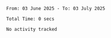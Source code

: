 <!--START_SECTION:waka-->

```abap
From: 03 June 2025 - To: 03 July 2025

Total Time: 0 secs

No activity tracked
```

<!--END_SECTION:waka-->
